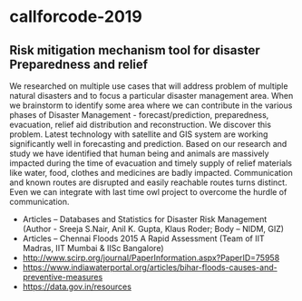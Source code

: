 # callforcode-2019

## Risk mitigation mechanism tool for disaster Preparedness and relief

We researched on multiple use cases that will address problem of multiple natural disasters and to focus a particular disaster management area.
When we brainstorm to identify some area where we can contribute in the various phases of Disaster Management - forecast/prediction, preparedness, evacuation, relief aid distribution and reconstruction. We discover this problem.
Latest technology with satellite and GIS system are working significantly well in forecasting and prediction. Based on our research and study we have identified that human being and animals are massively impacted during the time of evacuation and timely supply of relief materials like water, food, clothes and medicines are badly impacted. Communication and known routes are disrupted and easily reachable routes turns distinct. Even we can integrate with last time owl project to overcome the hurdle of communication.



* Articles – Databases and Statistics for Disaster Risk Management (Author - Sreeja S.Nair, Anil K. Gupta, Klaus Roder; Body – NIDM, GIZ)
* Articles – Chennai Floods 2015 A Rapid Assessment (Team of IIT Madras, IIT Mumbai & IISc Bangalore)
* http://www.scirp.org/journal/PaperInformation.aspx?PaperID=75958
* https://www.indiawaterportal.org/articles/bihar-floods-causes-and-preventive-measures
* https://data.gov.in/resources
